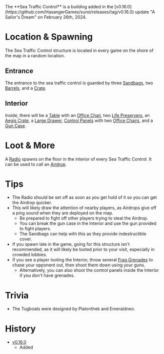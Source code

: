 <Stub />
The **Sea Traffic Control** is a building added in the [v0.16.0](https://github.com/HasangerGames/suroi/releases/tag/v0.16.0) update "A Sailor's Dream" on February 26th, 2024.

# Location & Spawning

The Sea Traffic Control structure is located in every game on the shore of the map in a random location.

## Entrance
The entrance to the sea traffic control is guarded by three [Sandbags](/obstacles/sandbags), two [Barrels](/obstacles/barrel), and a [Crate](/obstacles/crate).

## Interior

Inside, there will be a [Table](/obstacles/table) with an [Office Chair](/obstacles/office_chair), two [Life Preservers](/obstacle/life_preserver), an [Aegis Crate](/obstacles/crate), a [Large Drawer](/obstacles/drawers), [Control Panels](/obstacle/control_panel) with two [Office Chairs](/obstacles/office_chair), and a [Gun Case](/obstacles/gun_case).

# Loot & More

A [Radio](/weapons/guns/radio) spawns on the floor in the interior of every Sea Traffic Control. It can be used to call an [Airdrop](/obstacles/airdrops).

# Tips

- The Radio should be set off as soon as you get hold of it so you can get the Airdrop quicker.
- This will likely draw the attention of nearby players, as Airdrops give off a ping sound when they are deployed on the map.
  - Be prepared to fight off other players trying to steal the Airdrop.
  - You can break the gun case in the Interior and use the gun provided to fight players.
  - The Sandbags can help with this as they provide indestructible cover.
- If you spawn late in the game, going for this structure isn't recommended, as it will likely be looted prior to your visit, especially in crowded lobbies.
- If you see a player looting the Interior, throw several [Frag Grenades](/weapons/throwables/frag_grenade) to chase your opponent out, then shoot them down using your guns.
  - Alternatively, you can also shoot the control panels inside the Interior if you don't have grenades.

# Trivia

- The Tugboats were designed by Platonthek and Emeraldneo.

# History

- [v0.16.0](https://github.com/HasangerGames/suroi/releases/tag/v0.16.0)
  - Added